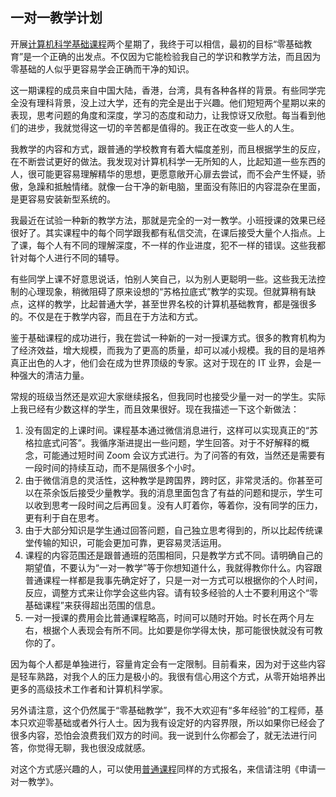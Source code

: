 <div class="inner">
<h2>一对一教学计划</h2>
<p>开展<a href="http://www.yinwang.org/blog-cn/2020/03/26/entry-level-class">计算机科学基础课程</a>两个星期了，我终于可以相信，最初的目标“零基础教育”是一个正确的出发点。不仅因为它能检验我自己的学识和教学方法，而且因为零基础的人似乎更容易学会正确而干净的知识。</p>
<p>这一期课程的成员来自中国大陆，香港，台湾，具有各种各样的背景。有些同学完全没有理科背景，没上过大学，还有的完全是出于兴趣。他们短短两个星期以来的表现，思考问题的角度和深度，学习的态度和动力，让我惊讶又欣慰。每当看到他们的进步，我就觉得这一切的辛苦都是值得的。我正在改变一些人的人生。</p>
<p>我教学的内容和方式，跟普通的学校教育有着大幅度差别，而且根据学生的反应，在不断尝试更好的做法。我发现对计算机科学一无所知的人，比起知道一些东西的人，很可能更容易理解精华的思想，更愿意敞开心扉去尝试，而不会产生怀疑，骄傲，急躁和抵触情绪。就像一台干净的新电脑，里面没有陈旧的内容混杂在里面，是更容易安装新型系统的。</p>
<p>我最近在试验一种新的教学方法，那就是完全的一对一教学。小班授课的效果已经很好了。其实课程中的每个同学跟我都有私信交流，在课后接受大量个人指点。上了课，每个人有不同的理解深度，不一样的作业进度，犯不一样的错误。这些我都针对每个人进行不同的辅导。</p>
<p>有些同学上课不好意思说话，怕别人笑自己，以为别人更聪明一些。这些我无法控制的心理现象，稍微阻碍了原来设想的“苏格拉底式”教学的实现。但就算稍有缺点，这样的教学，比起普通大学，甚至世界名校的计算机基础教育，都是强很多的。不仅是在于教学内容，而且在于方法和方式。</p>
<p>鉴于基础课程的成功进行，我在尝试一种新的一对一授课方式。很多的教育机构为了经济效益，增大规模，而我为了更高的质量，却可以减小规模。我的目的是培养真正出色的人才，他们会在成为世界顶级的专家。这对于现在的 IT 业界，会是一种强大的清洁力量。</p>
<p>常规的班级当然还是欢迎大家继续报名，但我同时也接受少量一对一的学生。实际上我已经有少数这样的学生，而且效果很好。现在我描述一下这个新做法：</p>
<ol>
<li>没有固定的上课时间。课程基本通过微信消息进行，这样可以实现真正的“苏格拉底式问答”。我循序渐进提出一些问题，学生回答。对于不好解释的概念，可能通过短时间 Zoom 会议方式进行。为了问答的有效，当然还是需要有一段时间的持续互动，而不是隔很多个小时。</li>
<li>由于微信消息的灵活性，这种教学是跨国界，跨时区，非常灵活的。你甚至可以在茶余饭后接受少量教学。我的消息里面包含了有益的问题和提示，学生可以收到思考一段时间之后再回复。没有人盯着你，等着你，没有同学的压力，更有利于自在思考。</li>
<li>由于大部分知识是学生通过回答问题，自己独立思考得到的，所以比起传统课堂传输的知识，可能会更加可靠，更容易灵活运用。</li>
<li>课程的内容范围还是跟普通班的范围相同，只是教学方式不同。请明确自己的期望值，不要认为“一对一教学”等于你想知道什么，我就得教你什么。内容跟普通课程一样都是我事先确定好了，只是一对一方式可以根据你的个人时间，反应，调整方式来让你学会这些内容。请有较多经验的人士不要利用这个“零基础课程”来获得超出范围的信息。</li>
<li>一对一授课的费用会比普通课程略高，时间可以随时开始。时长在两个月左右，根据个人表现会有所不同。比如要是你学得太快，那可能很快就没有可教你的了。</li>
</ol>
<p>因为每个人都是单独进行，容量肯定会有一定限制。目前看来，因为对于这些内容是轻车熟路，对我个人的压力是极小的。我很有信心用这个方式，从零开始培养出更多的高级技术工作者和计算机科学家。</p>
<p>另外请注意，这个仍然属于“零基础教学”，我不大欢迎有“多年经验”的工程师，基本只欢迎零基础或者外行人士。因为我有设定好的内容界限，所以如果你已经会了很多内容，恐怕会浪费我们双方的时间。我一说到什么你都会了，就无法进行问答，你觉得无聊，我也很没成就感。</p>
<p>对这个方式感兴趣的人，可以使用<a href="http://www.yinwang.org/blog-cn/2020/03/26/entry-level-class">普通课程</a>同样的方式报名，来信请注明《申请一对一教学》。</p>
</div>
<!--
<div class="ad-banner" style="margin-top: 5px">
<script async src="//pagead2.googlesyndication.com/pagead/js/adsbygoogle.js"></script>
<ins class="adsbygoogle"
                    style="display:inline-block;width:100%;height:90px"
                    data-ad-client="ca-pub-1331524016319584"
                    data-ad-slot="6657867155"></ins>
<script>(adsbygoogle = window.adsbygoogle || []).push({});</script>
</div>
<script data-ad-client="ca-pub-1331524016319584" async
            src="https://pagead2.googlesyndication.com/pagead/js/adsbygoogle.js">
</script>
        -->
    